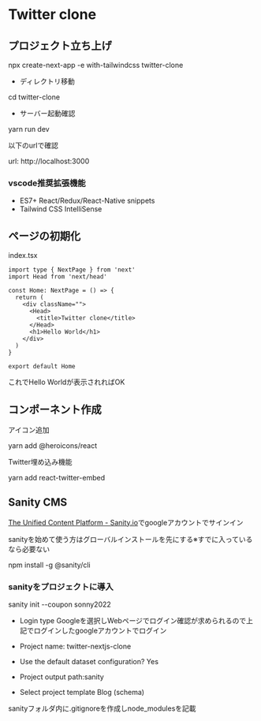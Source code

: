 # Twitter clone

## プロジェクト立ち上げ
npx create-next-app -e with-tailwindcss twitter-clone

- ディレクトリ移動

cd twitter-clone

- サーバー起動確認

yarn run dev

以下のurlで確認

url: http://localhost:3000

### vscode推奨拡張機能
- ES7+ React/Redux/React-Native snippets
- Tailwind CSS IntelliSense

## ページの初期化
index.tsx
```TSX
import type { NextPage } from 'next'
import Head from 'next/head'

const Home: NextPage = () => {
  return (
    <div className="">
      <Head>
        <title>Twitter clone</title>
      </Head>
      <h1>Hello World</h1>
    </div>
  )
}

export default Home
```
これでHello Worldが表示されればOK

## コンポーネント作成
アイコン追加

yarn add @heroicons/react

Twitter埋め込み機能

yarn add react-twitter-embed

## Sanity CMS
[The Unified Content Platform - Sanity.io](https://www.sanity.io/)でgoogleアカウントでサインイン

sanityを始めて使う方はグローバルインストールを先にする※すでに入っているなら必要ない

npm install -g @sanity/cli

### sanityをプロジェクトに導入
sanity init --coupon sonny2022

- Login type Googleを選択しWebページでログイン確認が求められるので上記でログインしたgoogleアカウントでログイン

- Project name: twitter-nextjs-clone

- Use the default dataset configuration? Yes

- Project output path:sanity

- Select project template Blog (schema)

sanityフォルダ内に.gitignoreを作成しnode_modulesを記載
